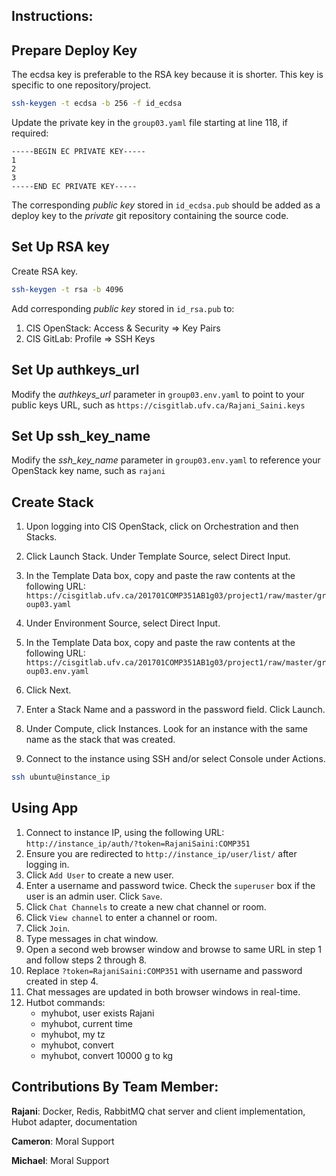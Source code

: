 ## Instructions:

## Prepare Deploy Key

The ecdsa key is preferable to the RSA key because it is shorter.
This key is specific to one repository/project.

```bash
ssh-keygen -t ecdsa -b 256 -f id_ecdsa
```

Update the private key in the `group03.yaml` file starting at line 118, if required:

```
-----BEGIN EC PRIVATE KEY-----
1
2
3
-----END EC PRIVATE KEY-----
```

The corresponding *public key* stored in `id_ecdsa.pub` should be added as a
deploy key to the *private* git repository containing the source code.

## Set Up RSA key

Create RSA key.

```bash
ssh-keygen -t rsa -b 4096
```

Add corresponding *public key* stored in `id_rsa.pub` to:
1. CIS OpenStack: Access & Security => Key Pairs
2. CIS GitLab: Profile => SSH Keys

## Set Up authkeys_url

Modify the *authkeys_url* parameter in `group03.env.yaml` to point to your public keys URL, such as 
`https://cisgitlab.ufv.ca/Rajani_Saini.keys`

## Set Up ssh_key_name

Modify the *ssh_key_name* parameter in `group03.env.yaml` to reference your OpenStack key name, such as
`rajani`

## Create Stack

1. Upon logging into CIS OpenStack, click on Orchestration and then Stacks.

2. Click Launch Stack. Under Template Source, select Direct Input.

3. In the Template Data box, copy and paste the raw contents at the following URL:
`https://cisgitlab.ufv.ca/201701COMP351AB1g03/project1/raw/master/group03.yaml`

4. Under Environment Source, select Direct Input.

5. In the Template Data box, copy and paste the raw contents at the following URL:
`https://cisgitlab.ufv.ca/201701COMP351AB1g03/project1/raw/master/group03.env.yaml`

6. Click Next.

7. Enter a Stack Name and a password in the password field. Click Launch.

8. Under Compute, click Instances. Look for an instance with the same name as the
stack that was created.

9. Connect to the instance using SSH and/or select Console under Actions.

```bash
ssh ubuntu@instance_ip
````

## Using App

1. Connect to instance IP, using the following URL: `http://instance_ip/auth/?token=RajaniSaini:COMP351`
2. Ensure you are redirected to `http://instance_ip/user/list/` after logging in.
3. Click `Add User` to create a new user. 
4. Enter a username and password twice. Check the `superuser` box if the user is an admin user. Click `Save`.
5. Click `Chat Channels` to create a new chat channel or room.
6. Click `View channel` to enter a channel or room.
7. Click `Join`.
8. Type messages in chat window.
9. Open a second web browser window and browse to same URL in step 1 and follow steps 2 through 8.
10. Replace `?token=RajaniSaini:COMP351` with username and password created in step 4.
11. Chat messages are updated in both browser windows in real-time.
12. Hutbot commands:
	* myhubot, user exists Rajani
	* myhubot, current time
	* myhubot, my tz
	* myhubot, convert
	* myhubot, convert 10000 g to kg

## Contributions By Team Member:

**Rajani**: Docker, Redis, RabbitMQ chat server and client implementation, Hubot adapter, documentation

**Cameron**: Moral Support

**Michael**: Moral Support

